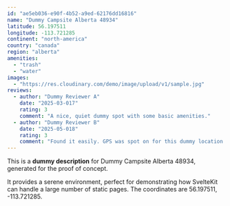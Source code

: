 ```yaml
---
id: "ae5eb036-e90f-4b52-a9ed-62176dd16816"
name: "Dummy Campsite Alberta 48934"
latitude: 56.197511
longitude: -113.721285
continent: "north-america"
country: "canada"
region: "alberta"
amenities:
  - "trash"
  - "water"
images:
  - "https://res.cloudinary.com/demo/image/upload/v1/sample.jpg"
reviews:
  - author: "Dummy Reviewer A"
    date: "2025-03-017"
    rating: 3
    comment: "A nice, quiet dummy spot with some basic amenities."
  - author: "Dummy Reviewer B"
    date: "2025-05-018"
    rating: 3
    comment: "Found it easily. GPS was spot on for this dummy location."
---
```


This is a **dummy description** for Dummy Campsite Alberta 48934, generated for the proof of concept.

It provides a serene environment, perfect for demonstrating how SvelteKit can handle a large number of static pages. The coordinates are 56.197511, -113.721285.
